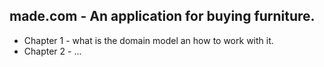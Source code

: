 ## made.com - An application for buying furniture.

- Chapter 1 - what is the domain model an how to work with it.
- Chapter 2 - ...
